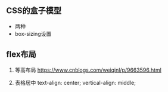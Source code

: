## CSS的盒子模型
- 两种
- box-sizing设置

## flex布局


1. 等高布局
https://www.cnblogs.com/weiqinl/p/9663596.html

2. 表格居中
text-align: center;
vertical-align: middle;